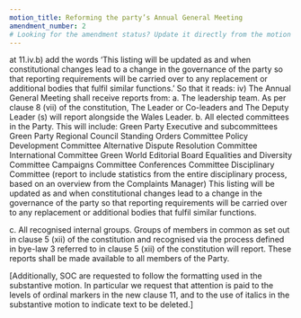 ```yaml
---
motion_title: Reforming the party’s Annual General Meeting
amendment_number: 2
# Looking for the amendment status? Update it directly from the motion page!
---
```

at 11.iv.b) add the words ‘This listing will be updated as and when constitutional changes lead to a change in the governance of the party so that reporting requirements will be carried over to any replacement or additional bodies that fulfil similar functions.’
So that it reads:
iv) The Annual General Meeting shall receive reports from:
a. The leadership team. As per clause 8 (vii) of the constitution, The Leader or Co-leaders and The Deputy Leader (s) will report alongside the Wales Leader.
b. All elected committees in the Party.
This will include:
Green Party Executive and subcommittees
Green Party Regional Council
Standing Orders Committee
Policy Development Committee
Alternative Dispute Resolution Committee
International Committee
Green World Editorial Board
Equalities and Diversity Committee
Campaigns Committee
Conferences Committee
Disciplinary Committee (report to include statistics from the entire disciplinary process, based on an overview from the Complaints Manager)
This listing will be updated as and when constitutional changes lead to a change in the governance of the party so that reporting requirements will be carried over to any replacement or additional bodies that fulfil similar functions.

c. All recognised internal groups.
Groups of members in common as set out in clause 5 (xii) of the constitution and recognised via the process defined in bye-law 3 referred to in clause 5 (xii) of the constitution will report.
These reports shall be made available to all members of the Party.

[Additionally, SOC are requested to follow the formatting used in the substantive motion. In particular we request that attention is paid to the levels of ordinal markers in the new clause 11, and to the use of italics in the substantive motion to indicate text to be deleted.]
